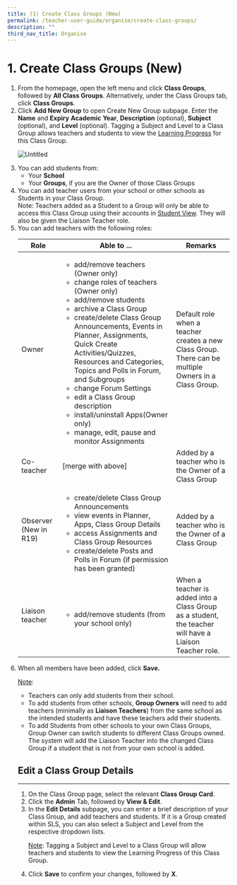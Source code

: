 ```yaml
---
title: (1) Create Class Groups (New)
permalink: /teacher-user-guide/organise/create-class-groups/
description: ""
third_nav_title: Organise
---
```

<h1>1. Create Class Groups (New)</h1>

<ol>
    <li>From the homepage, open the left menu and click <strong>Class Groups</strong>, followed by <strong>All Class Groups</strong>. Alternatively, under the Class Groups tab, click <strong>Class Groups</strong>.</li>
    <li>Click <strong>Add New Group</strong> to open Create New Group subpage. Enter the <strong>Name</strong> and <strong>Expiry</strong> <strong>Academic</strong> <strong>Year</strong>, <strong>Description</strong> (optional), <strong>Subject</strong> (optional), and <strong>Level</strong> (optional). Tagging a Subject and Level to a Class Group allows teachers and students to view the <a href="https://docs.learning.moe.edu.sg/sls-user-guide/vle/teacher/AccountManagement/AboutLearningProgress.html">Learning Progress</a> for this Class Group.</li>
    <p><img alt="Untitled" src="https://s3-us-west-2.amazonaws.com/secure.notion-static.com/8f9bbf7c-5df8-4d83-89a3-f8abb3496fa1/Untitled.png"></p>
    <li>You can add students from:
        <ul>
            <li>Your <strong>School</strong></li>
            <li>Your <strong>Groups</strong>, if you are the Owner of those Class Groups</li>
        </ul>
    </li>
    <li>You can add teacher users from your school or other schools as Students in your Class Group.
        <br>Note: Teachers added as a Student to a Group will only be able to access this Class Group using their accounts in <a href="https://docs.learning.moe.edu.sg/sls-user-guide/vle/teacher/AccountManagement/SwitchToStudentView.html">Student View</a>. They will also be given the Liaison Teacher role.</li>
    <li>You can add teachers with the following roles:
			
<table>
  <thead>
    <tr>
      <th>Role</th>
      <th>Able to ...</th>
      <th>Remarks</th>
    </tr>
  </thead>
  <tbody>
    <tr>
      <td>Owner</td>
      <td>
        <ul>
          <li>add/remove teachers (Owner only)</li>
          <li>change roles of teachers (Owner only)</li>
          <li>add/remove students</li>
          <li>archive a Class Group</li>
          <li>create/delete Class Group Announcements, Events in Planner, Assignments, Quick Create Activities/Quizzes, Resources and Categories, Topics and Polls in Forum, and Subgroups</li>
          <li>change Forum Settings</li>
          <li>edit a Class Group description</li>
          <li>install/uninstall Apps(Owner only)</li>
          <li>manage, edit, pause and monitor Assignments</li>
        </ul>
      </td>
      <td>Default role when a teacher creates a new Class Group. There can be multiple Owners in a Class Group.</td>
    </tr>
    <tr>
      <td>Co-teacher</td>
      <td>[merge with above]</td>
      <td>Added by a teacher who is the Owner of a Class Group</td>
    </tr>
    <tr>
      <td>Observer (New in R19)</td>
      <td>
        <ul>
          <li>create/delete Class Group Announcements</li>
          <li>view events in Planner, Apps, Class Group Details</li>
          <li>access Assignments and Class Group Resources</li>
          <li>create/delete Posts and Polls in Forum (if permission has been granted)</li>
        </ul>
      </td>
      <td>Added by a teacher who is the Owner of a Class Group</td>
    </tr>
    <tr>
      <td>Liaison teacher</td>
      <td>
        <ul>
          <li>add/remove students (from your school only)</li>
        </ul>
      </td>
      <td>When a teacher is added into a Class Group as a student, the teacher will have a Liaison Teacher role.</td>
    </tr>
  </tbody>
</table>
			
</li><li>When all members have been added, click <strong>Save.</strong></li>
	
<p><u>Note</u>:</p>
<ul>
<li>Teachers can only add students from their school.</li>
<li>To add students from other schools, <strong>Group Owners</strong> will need to add teachers (minimally as <strong>Liaison Teachers</strong>) from the same school as the intended students and have these teachers add their students.</li>
<li>To add Students from other schools to your own Class Groups, Group Owner can switch students to different Class Groups owned. The system will add the Liaison Teacher into the changed Class Group if a student that is not from your own school is added.</li>
</ul>
<h2><strong>Edit a Class Group Details</strong></h2>
<hr>
<ol>
<li>On the Class Group page, select the relevant <strong>Class Group Card</strong>.</li>
<li>Click the <strong>Admin</strong> Tab, followed by <strong>View &amp; Edit</strong>.</li>
<li>In the <strong>Edit Details</strong> subpage, you can enter a brief description of your Class Group, and add teachers and students. If it is a Group created within SLS, you can also select a Subject and Level from the respective dropdown lists.</li>
	<p><u>Note</u>: Tagging a Subject and Level to a Class Group will allow teachers and students to view the Learning Progress of this Class Group.</p>
	<li>Click <strong>Save</strong> to confirm your changes, followed by <strong>X</strong>.</li>
</ol></ol>
